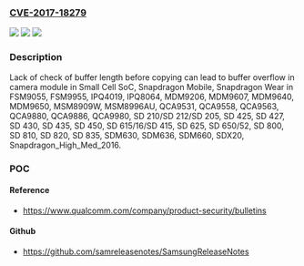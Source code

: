 ### [CVE-2017-18279](https://cve.mitre.org/cgi-bin/cvename.cgi?name=CVE-2017-18279)
![](https://img.shields.io/static/v1?label=Product&message=Small%20Cell%20SoC%2C%20Snapdragon%20Mobile%2C%20Snapdragon%20Wear&color=blue)
![](https://img.shields.io/static/v1?label=Version&message=n%2Fa&color=blue)
![](https://img.shields.io/static/v1?label=Vulnerability&message=CWE680%3A%20Integer%20Overflow%20to%20Buffer%20Overflow&color=brighgreen)

### Description

Lack of check of buffer length before copying can lead to buffer overflow in camera module in Small Cell SoC, Snapdragon Mobile, Snapdragon Wear in FSM9055, FSM9955, IPQ4019, IPQ8064, MDM9206, MDM9607, MDM9640, MDM9650, MSM8909W, MSM8996AU, QCA9531, QCA9558, QCA9563, QCA9880, QCA9886, QCA9980, SD 210/SD 212/SD 205, SD 425, SD 427, SD 430, SD 435, SD 450, SD 615/16/SD 415, SD 625, SD 650/52, SD 800, SD 810, SD 820, SD 835, SDM630, SDM636, SDM660, SDX20, Snapdragon_High_Med_2016.

### POC

#### Reference
- https://www.qualcomm.com/company/product-security/bulletins

#### Github
- https://github.com/samreleasenotes/SamsungReleaseNotes

